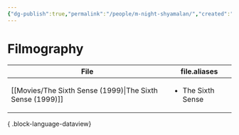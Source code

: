 ```yaml
---
{"dg-publish":true,"permalink":"/people/m-night-shyamalan/","created":"2024-06-17","updated":"2024-06-17"}
---
```



# Filmography

| File                                                         | file.aliases                      |
| ------------------------------------------------------------ | --------------------------------- |
| [[Movies/The Sixth Sense (1999)\|The Sixth Sense (1999)]] | <ul><li>The Sixth Sense</li></ul> |

{ .block-language-dataview}
